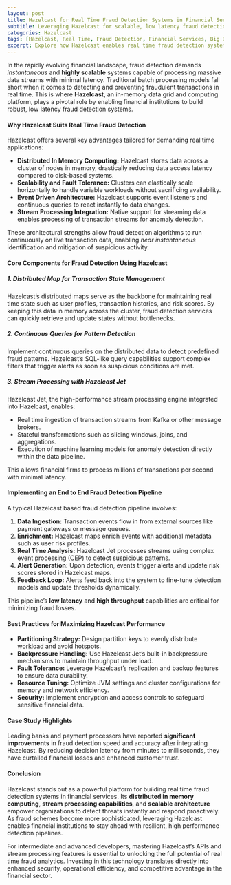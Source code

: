 ```yaml
---
layout: post
title: Hazelcast for Real Time Fraud Detection Systems in Financial Services
subtitle: Leveraging Hazelcast for scalable, low latency fraud detection in financial institutions
categories: Hazelcast
tags: [Hazelcast, Real Time, Fraud Detection, Financial Services, Big Data, In Memory Computing, Stream Processing]
excerpt: Explore how Hazelcast enables real time fraud detection systems in financial services through distributed in memory computing and advanced stream processing techniques.
---
```

In the rapidly evolving financial landscape, fraud detection demands *instantaneous* and **highly scalable** systems capable of processing massive data streams with minimal latency. Traditional batch processing models fall short when it comes to detecting and preventing fraudulent transactions in real time. This is where **Hazelcast**, an in-memory data grid and computing platform, plays a pivotal role by enabling financial institutions to build robust, low latency fraud detection systems.

#### Why Hazelcast Suits Real Time Fraud Detection

Hazelcast offers several key advantages tailored for demanding real time applications:

- **Distributed In Memory Computing:** Hazelcast stores data across a cluster of nodes in memory, drastically reducing data access latency compared to disk-based systems.
- **Scalability and Fault Tolerance:** Clusters can elastically scale horizontally to handle variable workloads without sacrificing availability.
- **Event Driven Architecture:** Hazelcast supports event listeners and continuous queries to react instantly to data changes.
- **Stream Processing Integration:** Native support for streaming data enables processing of transaction streams for anomaly detection.

These architectural strengths allow fraud detection algorithms to run continuously on live transaction data, enabling *near instantaneous* identification and mitigation of suspicious activity.

#### Core Components for Fraud Detection Using Hazelcast

##### 1. Distributed Map for Transaction State Management

Hazelcast’s distributed maps serve as the backbone for maintaining real time state such as user profiles, transaction histories, and risk scores. By keeping this data in memory across the cluster, fraud detection services can quickly retrieve and update states without bottlenecks.

##### 2. Continuous Queries for Pattern Detection

Implement continuous queries on the distributed data to detect predefined fraud patterns. Hazelcast’s SQL-like query capabilities support complex filters that trigger alerts as soon as suspicious conditions are met.

##### 3. Stream Processing with Hazelcast Jet

Hazelcast Jet, the high-performance stream processing engine integrated into Hazelcast, enables:

- Real time ingestion of transaction streams from Kafka or other message brokers.
- Stateful transformations such as sliding windows, joins, and aggregations.
- Execution of machine learning models for anomaly detection directly within the data pipeline.

This allows financial firms to process millions of transactions per second with minimal latency.

#### Implementing an End to End Fraud Detection Pipeline

A typical Hazelcast based fraud detection pipeline involves:

1. **Data Ingestion:** Transaction events flow in from external sources like payment gateways or message queues.
2. **Enrichment:** Hazelcast maps enrich events with additional metadata such as user risk profiles.
3. **Real Time Analysis:** Hazelcast Jet processes streams using complex event processing (CEP) to detect suspicious patterns.
4. **Alert Generation:** Upon detection, events trigger alerts and update risk scores stored in Hazelcast maps.
5. **Feedback Loop:** Alerts feed back into the system to fine-tune detection models and update thresholds dynamically.

This pipeline’s **low latency** and **high throughput** capabilities are critical for minimizing fraud losses.

#### Best Practices for Maximizing Hazelcast Performance

- **Partitioning Strategy:** Design partition keys to evenly distribute workload and avoid hotspots.
- **Backpressure Handling:** Use Hazelcast Jet’s built-in backpressure mechanisms to maintain throughput under load.
- **Fault Tolerance:** Leverage Hazelcast’s replication and backup features to ensure data durability.
- **Resource Tuning:** Optimize JVM settings and cluster configurations for memory and network efficiency.
- **Security:** Implement encryption and access controls to safeguard sensitive financial data.

#### Case Study Highlights

Leading banks and payment processors have reported **significant improvements** in fraud detection speed and accuracy after integrating Hazelcast. By reducing decision latency from minutes to milliseconds, they have curtailed financial losses and enhanced customer trust.

#### Conclusion

Hazelcast stands out as a powerful platform for building real time fraud detection systems in financial services. Its **distributed in memory computing**, **stream processing capabilities**, and **scalable architecture** empower organizations to detect threats instantly and respond proactively. As fraud schemes become more sophisticated, leveraging Hazelcast enables financial institutions to stay ahead with resilient, high performance detection pipelines.

For intermediate and advanced developers, mastering Hazelcast’s APIs and stream processing features is essential to unlocking the full potential of real time fraud analytics. Investing in this technology translates directly into enhanced security, operational efficiency, and competitive advantage in the financial sector.
